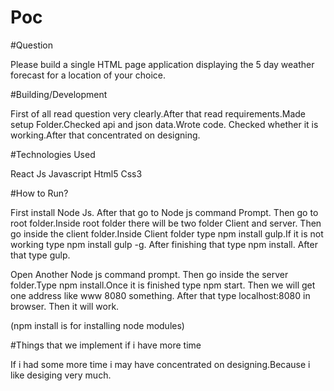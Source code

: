 # Poc

#Question

Please build a single HTML page application displaying the 5 day weather forecast for a location of your choice.

#Building/Development

  First of all read question very clearly.After that read requirements.Made setup Folder.Checked api and json data.Wrote code.
Checked whether it is working.After that concentrated on designing.

#Technologies Used

  React Js
  Javascript
  Html5
  Css3

#How to Run?

  First install Node Js.
  After that go to Node js command Prompt.
  Then go to root folder.Inside root folder there will be two folder Client and server.
  Then go inside the client folder.Inside Client folder type npm install gulp.If it is not working type npm install gulp -g.
  After finishing that type npm install.
  After that type gulp.

  Open Another Node js command prompt.
  Then go inside the server folder.Type npm install.Once it is finished type npm start.
  Then we will get one address like www 8080 something.
  After that type localhost:8080 in browser.
  Then it will work.

  (npm install is for installing node modules)

#Things that we implement if i have more time

  If i had some more time i may have concentrated on designing.Because i like desiging very much.
